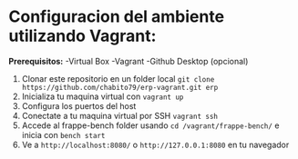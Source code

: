 # Configuracion del ambiente utilizando Vagrant: # 

**Prerequisitos:**
-Virtual Box
-Vagrant
-Github Desktop (opcional)


1. Clonar este repositorio en un folder local `git clone https://github.com/chabito79/erp-vagrant.git erp`
2. Inicializa tu maquina virtual con `vagrant up`
3. Configura los puertos del host
4. Conectate a tu maquina virtual por SSH `vagrant ssh`
5. Accede al frappe-bench folder usando `cd /vagrant/frappe-bench/` e inicia con `bench start`
6. Ve a  `http://localhost:8080/` o `http://127.0.0.1:8080` en tu navegador
